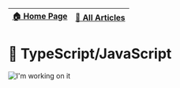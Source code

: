 [🏠 Home Page](https://github.com/rithala) | [📰 All Articles](../README.md)
-|-

# 🔧 TypeScript/JavaScript

<img alt="I'm working on it" src="https://github.com/rithala/rithala/raw/master/assets/inprogress.gif"/>
